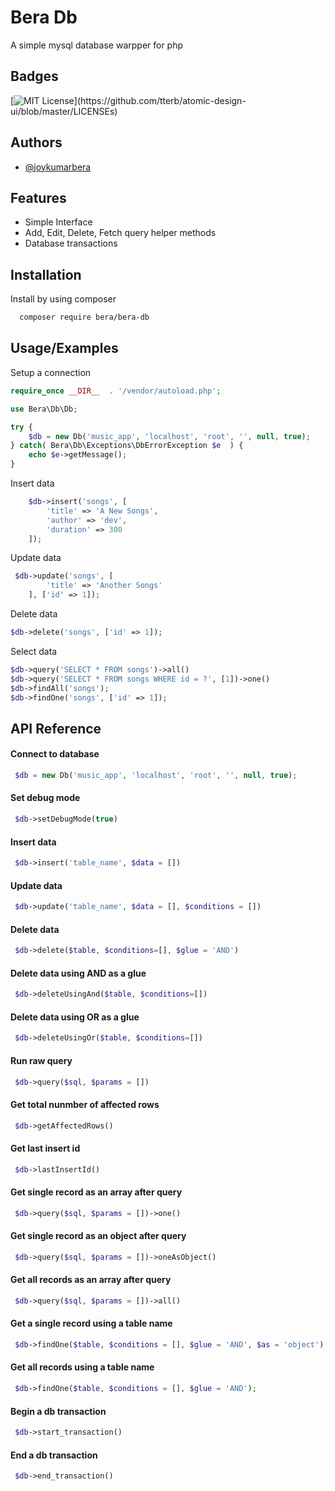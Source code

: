 
# Bera Db

A simple mysql database warpper for php



## Badges

[![MIT License](https://img.shields.io/apm/l/atomic-design-ui.svg?)](https://github.com/tterb/atomic-design-ui/blob/master/LICENSEs)



## Authors

- [@joykumarbera](https://www.github.com/joykumarbera)

## Features

- Simple Interface
- Add, Edit, Delete, Fetch query helper methods
- Database transactions

## Installation

Install by using composer

```bash
  composer require bera/bera-db
```
    
## Usage/Examples

Setup a connection

```php
require_once __DIR__  . '/vendor/autoload.php';

use Bera\Db\Db;

try {
    $db = new Db('music_app', 'localhost', 'root', '', null, true);
} catch( Bera\Db\Exceptions\DbErrorException $e  ) {
    echo $e->getMessage();
}
```

Insert data

```php
    $db->insert('songs', [
        'title' => 'A New Songs',
        'author' => 'dev',
        'duration' => 300
    ]);
```

Update data

```php
 $db->update('songs', [
        'title' => 'Another Songs'
    ], ['id' => 1]);
```

Delete data

```php
$db->delete('songs', ['id' => 1]);
```

Select data

```php
$db->query('SELECT * FROM songs')->all()
$db->query('SELECT * FROM songs WHERE id = ?', [1])->one()
$db->findAll('songs');
$db->findOne('songs', ['id' => 1]);
```


## API Reference

#### Connect to database

```php
 $db = new Db('music_app', 'localhost', 'root', '', null, true);
```

#### Set debug mode

```php
 $db->setDebugMode(true)
```

#### Insert data

```php
 $db->insert('table_name', $data = [])
```
#### Update data

```php
 $db->update('table_name', $data = [], $conditions = [])
```
#### Delete data

```php
 $db->delete($table, $conditions=[], $glue = 'AND')
```
#### Delete data using AND as a glue

```php
 $db->deleteUsingAnd($table, $conditions=[])
```
#### Delete data using OR as a glue

```php
 $db->deleteUsingOr($table, $conditions=[])
```
#### Run raw query

```php
 $db->query($sql, $params = [])
```
#### Get total nunmber of affected rows

```php
 $db->getAffectedRows()
```

#### Get last insert id

```php
 $db->lastInsertId()
```

#### Get single record as an array after query

```php
 $db->query($sql, $params = [])->one()
```
#### Get single record as an object after query

```php
 $db->query($sql, $params = [])->oneAsObject()
```
#### Get all records as an array after query

```php
 $db->query($sql, $params = [])->all()

```
#### Get a single record using a table name

```php
 $db->findOne($table, $conditions = [], $glue = 'AND', $as = 'object');
```
#### Get all records using a table name

```php
 $db->findOne($table, $conditions = [], $glue = 'AND');
```
#### Begin a db transaction

```php
 $db->start_transaction()
```
#### End a db transaction

```php
 $db->end_transaction()
```